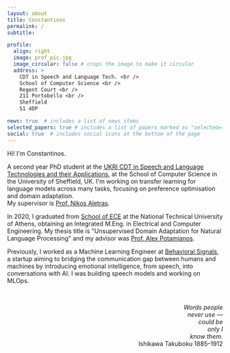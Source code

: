 ```yaml
---
layout: about
title: Constantinos 
permalink: /
subtitle: 

profile:
  align: right
  image: prof_pic.jpg
  image_circular: false # crops the image to make it circular
  address: > 
    CDT in Speech and Language Tech. <br />
    School of Computer Science <br />
    Regent Court <br />
    211 Portobello <br />
    Sheffield 
    S1 4DP

news: true  # includes a list of news items
selected_papers: true # includes a list of papers marked as "selected={true}"
social: true  # includes social icons at the bottom of the page
---
```



Hi! I'm Constantinos.

 A second year PhD student at the [UKRI CDT in Speech and Language Technologies and their Applications](https://slt-cdt.sheffield.ac.uk/), at the School of Computer Science in the University of Sheffield, UK. 
 I'm working on transfer learning for language models across many tasks, focusing on preference optimisation and domain adaptation.  
 My supervisor is [Prof. Nikos Aletras](https://nikosaletras.com/).

In 2020, I graduated from [School of ECE](https://www.ece.ntua.gr/en) at the National Technical University of Athens, obtaining an Integrated M.Eng. in Electrical and Computer Engineering. My thesis title is "Unsupervised Domain Adaptation for Natural Language Processing" and my advisor was [Prof. Alex Potamianos](https://slp-ntua.github.io/potam/). 

Previously, I worked as a Machine Learning Engineer at [Behavioral Signals](https://behavioralsignals.com/), a startup aiming to bridging the communication gap between humans and machines by introducing emotional intelligence, from speech, into conversations with AI. I was building speech models and working on MLOps. 


&nbsp;

<p style="text-align: right">
<i>
Words people<br>
never use —<br>
could be<br>
only I<br>
know them.<br>
</i>
Ishikawa Takuboku 1885–1912
</p>